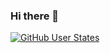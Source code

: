 ### Hi there 👋

[![GitHub User States](https://github-readme-stats.vercel.app/api?username=Lineflyer&show_icons=true&include_all_commits=true&theme=dark&hide=stars)](https://github.com/Lineflyer)

<!--
**Lineflyer/Lineflyer** is a ✨ _special_ ✨ repository because its `README.md` (this file) appears on your GitHub profile.

Here are some ideas to get you started:

- 🔭 I’m currently working on ...
- 🌱 I’m currently learning ...
- 👯 I’m looking to collaborate on ...
- 🤔 I’m looking for help with ...
- 💬 Ask me about ...
- 📫 How to reach me: ...
- 😄 Pronouns: ...
- ⚡ Fun fact: ...
-->
